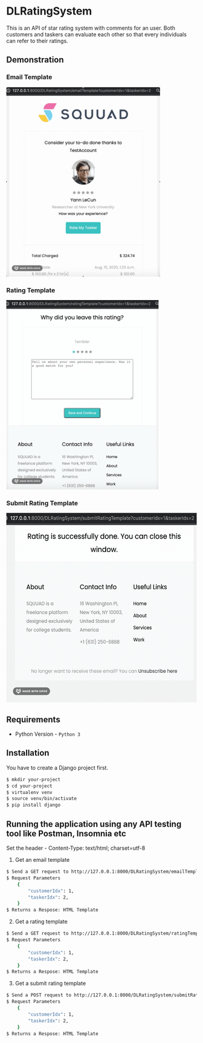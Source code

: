 # DLRatingSystem 
This is an API of star rating system with comments for an user. Both customers and taskers can evaluate each other so that every individuals can refer to their ratings.
 
## Demonstration
### Email Template 
<img src="https://raw.githubusercontent.com/daveleee/DLRatingSystem/master/1.gif" height="500" />

### Rating Template 
<img src="https://raw.githubusercontent.com/daveleee/DLRatingSystem/master/2.gif" height="500" />

### Submit Rating Template 
<img src="https://raw.githubusercontent.com/daveleee/DLRatingSystem/master/3.gif" height="500" />
 
## Requirements 
 - Python Version - `Python 3`
 
## Installation
You have to create a Django project first.
```sh
$ mkdir your-project
$ cd your-project
$ virtualenv venv
$ source venv/bin/activate
$ pip install django
```

## Running the application using any API testing tool like Postman, Insomnia etc
Set the header - Content-Type: text/html; charset=utf-8
1. Get an email template 
```sh
$ Send a GET request to http://127.0.0.1:8000/DLRatingSystem/emailTemplate?customerIdx=1&taskerIdx=2
$ Request Parameters
    {
        "customerIdx": 1,
        "taskerIdx": 2, 
    }
$ Returns a Respose: HTML Template  
```

2. Get a rating template  
```sh
$ Send a GET request to http://127.0.0.1:8000/DLRatingSystem/ratingTemplate?customerIdx=1&taskerIdx=2
$ Request Parameters
    {
        "customerIdx": 1,
        "taskerIdx": 2, 
    }
$ Returns a Respose: HTML Template  
```

3. Get a submit rating template 
```sh
$ Send a POST request to http://127.0.0.1:8000/DLRatingSystem/submitRating?customerIdx=1&taskerIdx=2
$ Request Parameters
    {
        "customerIdx": 1,
        "taskerIdx": 2, 
    }
$ Returns a Respose: HTML Template  
```

